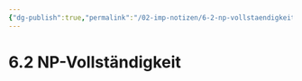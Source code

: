 ```yaml
---
{"dg-publish":true,"permalink":"/02-imp-notizen/6-2-np-vollstaendigkeit/","dgHomeLink":true,"dgPassFrontmatter":false}
---
```


# 6.2 NP-Vollständigkeit
